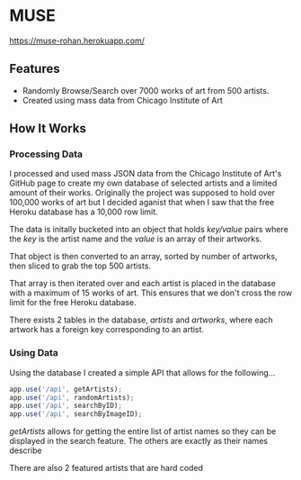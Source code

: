 # MUSE

https://muse-rohan.herokuapp.com/

## Features
   - Randomly Browse/Search over 7000 works of art from 500 artists.
   - Created using mass data from Chicago Institute of Art

## How It Works

### Processing Data
I processed and used mass JSON data from the Chicago Institute of Art's GitHub page to create my own database of selected artists and a         limited amount of their works. Originally the project was supposed to hold over 100,000 works of art but I decided aganist that when I saw       that the free Heroku database has a 10,000 row limit. 

The data is initally bucketed into an object that holds *key/value* pairs where the *key* is the artist name and the *value* is an array of their artworks. 

That object is then converted to an array, sorted by number of artworks, then sliced to grab the top 500 artists.

That array is then iterated over and each artist is placed in the database with a maximum of 15 works of art. This ensures that we don't cross the row limit for the free Heroku database.

There exists 2 tables in the database, *artists* and *artworks*, where each artwork has a foreign key corresponding to an artist.

### Using Data
Using the database I created a simple API that allows for the following...

``` javascript
app.use('/api', getArtists);
app.use('/api', randomArtists);
app.use('/api', searchByID);
app.use('/api', searchByImageID);
```

*getArtists* allows for getting the entire list of artist names so they can be displayed in the search feature.
The others are exactly as their names describe

There are also 2 featured artists that are hard coded

